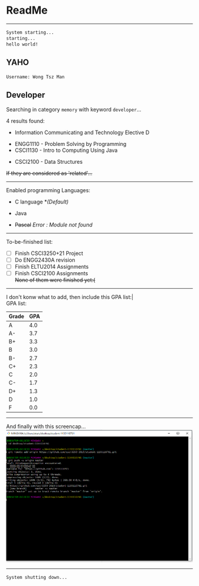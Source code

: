 # ReadMe
___
	System starting...  
	starting...  
	hello world!  
## YAHO
    Username: Wong Tsz Man  
## Developer
Searching in category `memory` with keyword `developer`...

4 results found:  
* Information Communicating and Technology Elective D
- ENGG1110 - Problem Solving by Programming
- CSCI1130 - Intro to Computing Using Java
* CSCI2100 - Data Structures

~~If they are considered as 'related'...~~

___

Enabled programming Languages:  
* C language **(Default)* 
- Java
* ~~Pascal~~ *Error : Module not found*

___

To-be-finished list:  
- [ ] Finish CSCI3250+21 Project  
- [ ] Do ENGG2430A revision  
- [ ] Finish ELTU2014 Assignments  
- [ ] Finish CSCI2100 Assignments  
~~None of them were finished yet:(~~
___
I don't konw what to add, then include this GPA list:|  
GPA list:  

|Grade|GPA|
|---|---|
|A|4.0|
|A-|3.7|
|B+|3.3|
|B|3.0|
|B-|2.7|
|C+|2.3|
|C|2.0|
|C-|1.7|
|D+|1.3|
|D|1.0|
|F|0.0|

****
And finally with this screencap...  
![screencap](https://github.com/csci3250-2019/student-1155110761/blob/master/0001.png)  
___
	System shutting down...

